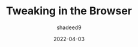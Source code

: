 ---
author: shadeed9
date: 2022-04-03
tags:
  - user-agents
  - tooling
  - development
  - meta
target_url: https://ishadeed.com/article/tweaking-in-the-browser/
title: Tweaking in the Browser
---